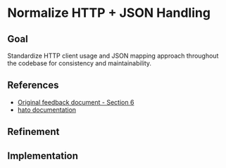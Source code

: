 # Normalize HTTP + JSON Handling

## Goal
Standardize HTTP client usage and JSON mapping approach throughout the codebase for consistency and maintainability.

## References
- [Original feedback document - Section 6](../2025-09-23-2029-gtp-5-tracer-bullet-feedback.md#6-normalize-http--json-handling)
- [hato documentation](https://cljdoc.org/d/hato/hato/1.0.0/doc/readme)

## Refinement

## Implementation